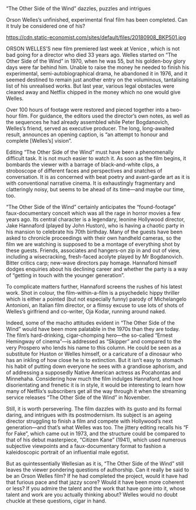 “The Other Side of the Wind” dazzles, puzzles and intrigues

Orson Welles’s unfinished, experimental final film has been completed. Can it truly be considered one of his?

https://cdn.static-economist.com/sites/default/files/20180908_BKP501.jpg

ORSON WELLES’S new film premiered last week  at Venice , which is not bad going for a director who died 33 years ago. Welles started on “The Other Side of the Wind” in 1970, when he was 55, but his golden-boy glory days were far behind him. Unable to raise the money he needed to finish his experimental, semi-autobiographical drama, he abandoned it in 1976, and it seemed destined to remain just another entry on the voluminous, tantalising list of his unrealised works. But last year,  various legal obstacles were cleared away  and Netflix chipped in the money which no one would give Welles. 

Over 100 hours of footage were restored and pieced together into a two-hour film. For guidance, the editors used the director’s own notes, as well as the sequences he had already assembled while Peter Bogdanovich, Welles’s friend, served as executive producer. The long, long-awaited result, announces an opening caption, is “an attempt to honour and complete [Welles’s] vision”.

Editing “The Other Side of the Wind” must have been a phenomenally difficult task. It is not much easier to watch it. As soon as the film begins, it bombards the viewer with a barrage of black-and-white clips, a stroboscope of different faces and perspectives and snatches of conversation. It is as concerned with beat poetry and avant-garde art as it is with conventional narrative cinema. It is exhaustingly fragmentary and clatteringly noisy, but seems to be ahead of its time—and maybe our time, too.

“The Other Side of the Wind” certainly anticipates the “found-footage” faux-documentary conceit which was all the rage in horror movies a few years ago. Its central character is a legendary, leonine Hollywood director, Jake Hannaford (played by John Huston), who is having a chaotic party in his mansion to celebrate his 70th birthday. Many of the guests have been asked to chronicle proceedings with their own handheld cameras, so the film we are watching is supposed to be a montage of everything shot by these guests. Friends, associates and hangers-on zip in and out of view, including a wisecracking, fresh-faced acolyte played by Mr Bogdanovich. Bitter critics carp; new-wave directors pay homage. Hannaford himself dodges enquiries about his declining career and whether the party is a way of “getting in touch with the younger generation”.

To complicate matters further, Hannaford screens the rushes of his latest work. Shot in colour, the film-within-a-film is a psychedelic hippy thriller which is either a pointed (but not especially funny) parody of Michelangelo Antonioni, an Italian film director, or a flimsy excuse to use lots of shots of Welles’s girlfriend and co-writer, Oja Kodar, running around naked.

Indeed, some of the macho attitudes evident in “The Other Side of the Wind” would have been more palatable in the 1970s than they are today. The film’s hard-drinking, cigar-chomping hero—the so-called “Ernest Hemingway of cinema”—is addressed as “Skipper” and compared to the very Prospero who lends his name to this column. He could be seen as a substitute for Huston or Welles himself, or a caricature of a dinosaur who has an inkling of how close he is to extinction. But it isn’t easy to stomach his habit of putting down everyone he sees with a grandiose aphorism, and of addressing a supposedly Native American actress as Pocahontas and Minnehaha. Considering how much the film indulges Hannaford, and how disorientating and frenetic it is in style, it would be interesting to learn how many of Netflix’s subscribers get all the way through it when the streaming service releases “The Other Side of the Wind” in November.

Still, it is worth persevering. The film dazzles with its gusto and its formal daring, and intrigues with its postmodernism. Its subject is an ageing director struggling to finish a film and compete with Hollywood’s next generation—and that’s what Welles was too. The jittery editing recalls his “F for Fake”, which came out in 1973, and the structure could be compared to that of his debut masterpiece, “Citizen Kane” (1941), which used numerous subjective viewpoints and a faux-documentary format to fashion a kaleidoscopic portrait of an influential male egotist.

But as quintessentially Wellesian as it is, “The Other Side of the Wind” still leaves the viewer pondering questions of authorship. Can it really be said to be an Orson Welles film? If he had completed the project, would it have had that furious pace and that jazzy score? Would it have been more coherent or less? If you admire the talent and the work that have gone into it, whose talent and work are you actually thinking about? Welles would no doubt chuckle at these questions, cigar in hand.